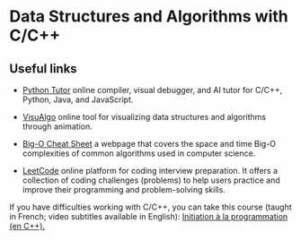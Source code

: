 # Data Structures and Algorithms with C/C++

## Useful links 

- [Python Tutor](https://pythontutor.com) online compiler, visual debugger, and AI tutor for C/C++, Python, Java, and JavaScript.

- [VisuAlgo](https://visualgo.net) online tool for visualizing data structures and algorithms through animation.

- [Big-O Cheat Sheet](https://www.bigocheatsheet.com/) a webpage that covers the space and time Big-O complexities of common algorithms used in computer science.

- [LeetCode](https://leetcode.com/) online platform for coding interview preparation. It offers a collection of coding challenges (problems) to help users practice and improve their programming and problem-solving skills.

If you have difficulties working with C/C++, you can take this course (taught in French; video subtitles available in English): [Initiation à la programmation (en C++).](https://www.coursera.org/learn/initiation-programmation-cpp)